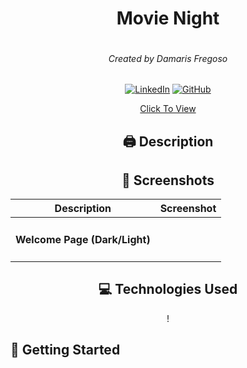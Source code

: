 <div id='header' align='center' >

# Movie Night

<img src=''>

###### Created by Damaris Fregoso
[![LinkedIn](https://img.shields.io/badge/Damaris-0077B5?style=for-the-badge&logo=linkedin&logoColor=white)](https://www.linkedin.com/in/damaris-fregoso/) [![GitHub](https://img.shields.io/badge/Damaris-%23121011.svg?style=for-the-badge&logo=github&logoColor=white)](https://github.com/damarisfregoso)

[Click To View]()

</div>

<div id="body" align='center'>

## 🖨 Description 


 ## 📸 Screenshots  
  |   Description | Screenshot | 
  |:-------------:| -----------|
  |<h4>Welcome Page (Dark/Light)</h4> | <img src="" alt="">|
 

</div>

<div align='center'>

## 💻 Technologies Used

!
</div>


## 📝 Getting Started
